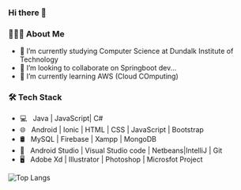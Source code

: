 ### Hi there 👋

<h3> 👨🏻‍💻 About Me </h3>

- 🔭 I’m currently studying Computer Science at Dundalk Institute of Technology
- 👯 I’m looking to collaborate on Springboot dev...
-  🌱 I’m currently learning  AWS (Cloud COmputing)
<h3>🛠 Tech Stack</h3>

- 💻 &nbsp; Java |  JavaScript| C#
- 🌐 &nbsp; Android | Ionic | HTML | CSS | JavaScript | Bootstrap 
- 🛢 &nbsp; MySQL | Firebase | Xampp | MongoDB
- 🔧 &nbsp; Android Studio | Visual Studio code | Netbeans|IntelliJ | Git
- 🖥 &nbsp; Adobe Xd | Illustrator | Photoshop | Microsfot Project

![Top Langs](https://github-readme-stats.vercel.app/api/top-langs/?username=Mayesamomo&theme=radical&title_color=8E2DE2&text_color=fff)
